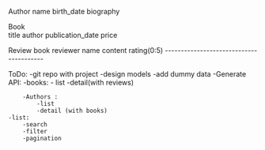 Author 
    name 
    birth_date
    biography


Book   
    title 
    author
    publication_date
    price

Review
    book 
    reviewer name 
    content 
    rating(0:5)
    ----------------------------------------

ToDo:
    -git repo with project
    -design models
    -add dummy data
    -Generate API:
        -books:
            - list 
            -detail(with reviews)

        -Authors :
            -list 
            -detail (with books)
    -list:
        -search   
        -filter
        -pagination
        

